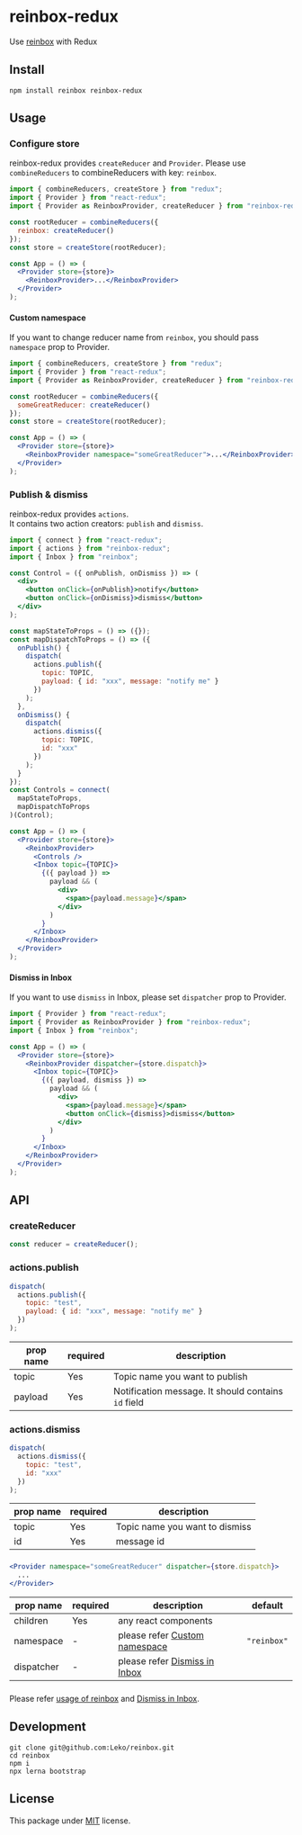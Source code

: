 # reinbox-redux

Use [reinbox](https://github.com/Leko/reinbox/tree/master/packages/reinbox) with Redux

## Install

```
npm install reinbox reinbox-redux
```

## Usage

### Configure store

reinbox-redux provides `createReducer` and `Provider`.
Please use `combineReducers` to combineReducers with key: `reinbox`.

```jsx
import { combineReducers, createStore } from "redux";
import { Provider } from "react-redux";
import { Provider as ReinboxProvider, createReducer } from "reinbox-redux";

const rootReducer = combineReducers({
  reinbox: createReducer()
});
const store = createStore(rootReducer);

const App = () => (
  <Provider store={store}>
    <ReinboxProvider>...</ReinboxProvider>
  </Provider>
);
```

#### Custom namespace

If you want to change reducer name from `reinbox`, you should pass `namespace` prop to Provider.

```jsx
import { combineReducers, createStore } from "redux";
import { Provider } from "react-redux";
import { Provider as ReinboxProvider, createReducer } from "reinbox-redux";

const rootReducer = combineReducers({
  someGreatReducer: createReducer()
});
const store = createStore(rootReducer);

const App = () => (
  <Provider store={store}>
    <ReinboxProvider namespace="someGreatReducer">...</ReinboxProvider>
  </Provider>
);
```

### Publish & dismiss

reinbox-redux provides `actions`.  
It contains two action creators: `publish` and `dismiss`.

```jsx
import { connect } from "react-redux";
import { actions } from "reinbox-redux";
import { Inbox } from "reinbox";

const Control = ({ onPublish, onDismiss }) => (
  <div>
    <button onClick={onPublish}>notify</button>
    <button onClick={onDismiss}>dismiss</button>
  </div>
);

const mapStateToProps = () => ({});
const mapDispatchToProps = () => ({
  onPublish() {
    dispatch(
      actions.publish({
        topic: TOPIC,
        payload: { id: "xxx", message: "notify me" }
      })
    );
  },
  onDismiss() {
    dispatch(
      actions.dismiss({
        topic: TOPIC,
        id: "xxx"
      })
    );
  }
});
const Controls = connect(
  mapStateToProps,
  mapDispatchToProps
)(Control);

const App = () => (
  <Provider store={store}>
    <ReinboxProvider>
      <Controls />
      <Inbox topic={TOPIC}>
        {({ payload }) =>
          payload && (
            <div>
              <span>{payload.message}</span>
            </div>
          )
        }
      </Inbox>
    </ReinboxProvider>
  </Provider>
);
```

#### Dismiss in Inbox

If you want to use `dismiss` in Inbox, please set `dispatcher` prop to Provider.

```jsx
import { Provider } from "react-redux";
import { Provider as ReinboxProvider } from "reinbox-redux";
import { Inbox } from "reinbox";

const App = () => (
  <Provider store={store}>
    <ReinboxProvider dispatcher={store.dispatch}>
      <Inbox topic={TOPIC}>
        {({ payload, dismiss }) =>
          payload && (
            <div>
              <span>{payload.message}</span>
              <button onClick={dismiss}>dismiss</button>
            </div>
          )
        }
      </Inbox>
    </ReinboxProvider>
  </Provider>
);
```

## API

### createReducer

```js
const reducer = createReducer();
```

### actions.publish

```js
dispatch(
  actions.publish({
    topic: "test",
    payload: { id: "xxx", message: "notify me" }
  })
);
```

| prop name | required | description                                         |
| --------- | -------- | --------------------------------------------------- |
| topic     | Yes      | Topic name you want to publish                      |
| payload   | Yes      | Notification message. It should contains `id` field |

### actions.dismiss

```js
dispatch(
  actions.dismiss({
    topic: "test",
    id: "xxx"
  })
);
```

| prop name | required | description                    |
| --------- | -------- | ------------------------------ |
| topic     | Yes      | Topic name you want to dismiss |
| id        | Yes      | message id                     |

### <Provider />

```jsx
<Provider namespace="someGreatReducer" dispatcher={store.dispatch}>
  ...
</Provider>
```

| prop name  | required | description                                        | default     |
| ---------- | -------- | -------------------------------------------------- | ----------- |
| children   | Yes      | any react components                               |             |
| namespace  | -        | please refer [Custom namespace](#custom-namespace) | `"reinbox"` |
| dispatcher | -        | please refer [Dismiss in Inbox](#dismiss-in-Inbox) |             |

### <Inbox />

Please refer [usage of reinbox](https://github.com/Leko/reinbox/tree/master/packages/reinbox#usage) and [Dismiss in Inbox](#dismiss-in-Inbox).

## Development

```
git clone git@github.com:Leko/reinbox.git
cd reinbox
npm i
npx lerna bootstrap
```

## License

This package under [MIT](https://opensource.org/licenses/MIT) license.
